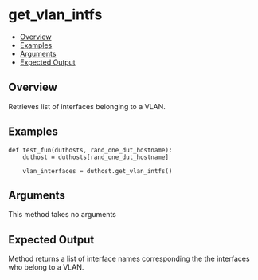 # get_vlan_intfs

- [Overview](#overview)
- [Examples](#examples)
- [Arguments](#arguments)
- [Expected Output](#expected-output)

## Overview
Retrieves list of interfaces belonging to a VLAN.

## Examples
```
def test_fun(duthosts, rand_one_dut_hostname):
    duthost = duthosts[rand_one_dut_hostname]

    vlan_interfaces = duthost.get_vlan_intfs()
```

## Arguments
This method takes no arguments

## Expected Output
Method returns a list of interface names corresponding the the interfaces who belong to a VLAN. 
